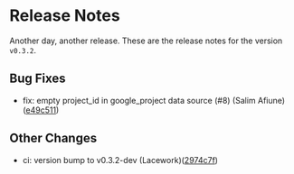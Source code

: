# Release Notes
Another day, another release. These are the release notes for the version `v0.3.2`.

## Bug Fixes
* fix: empty project_id in google_project data source (#8) (Salim Afiune)([e49c511](https://github.com/lacework/terraform-gcp-gke-audit-log/commit/e49c511ef6442efd83cb4bae35090e92c9529cac))
## Other Changes
* ci: version bump to v0.3.2-dev (Lacework)([2974c7f](https://github.com/lacework/terraform-gcp-gke-audit-log/commit/2974c7f7c03027ea368820fafaca196943edf3c7))
